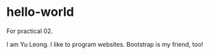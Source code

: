 # hello-world
For practical 02.

I am Yu Leong. I like to program websites. Bootstrap is my friend, too!
